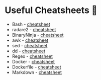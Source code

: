 # Useful Cheatsheets :page_facing_up:

 * Bash - <a href="https://devhints.io/bash" target="_blank">cheatsheet</a>
 * radare2 - <a href="https://book.rada.re/" target="_blank">cheatsheet</a>
 * BinaryNinja - <a href="https://cheatography.com/watbulb/cheat-sheets/binary-ninja-macos/" target="_blank">cheatsheet</a>
 * awk - <a href="https://www.shortcutfoo.com/app/dojos/awk/cheatsheet" target="_blank">cheatsheet</a>
 * sed - <a href="https://quickref.me/sed" target="_blank">cheatsheet</a>
 * dd - <a href="https://www.jamescoyle.net/cheat-sheets/1012-dd-cheat-sheet" target="_blank">cheatsheet</a> 
 * Regex - <a href="https://quickref.me/regex" target="_blank">cheatsheet</a>
 * Docker - <a href="https://quickref.me/docker" target="_blank">cheatsheet</a>
 * Dockerfile - <a href="https://lzone.de/cheat-sheet/Dockerfile" target="_blank">cheatsheet</a>
 * Markdown - <a href="https://readme.directual.com/data/data-types/markdown-cheatsheet" target="_blank">cheatsheet</a>

